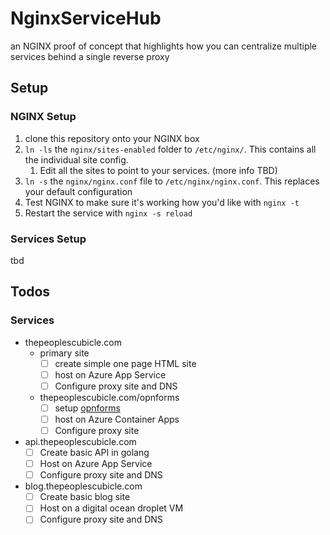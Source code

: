 # NginxServiceHub
an NGINX proof of concept that highlights how you can centralize multiple services behind a single reverse proxy

## Setup

### NGINX Setup

1. clone this repository onto your NGINX box
2. `ln -ls` the `nginx/sites-enabled` folder to `/etc/nginx/`. This contains all the individual site config.
    1. Edit all the sites to point to your services. (more info TBD)
3. `ln -s` the `nginx/nginx.conf` file to `/etc/nginx/nginx.conf`. This replaces your default configuration
4. Test NGINX to make sure it's working how you'd like with `nginx -t`
5. Restart the service with `nginx -s reload`

### Services Setup

tbd

## Todos

### Services 
- thepeoplescubicle.com
    - primary site 
        - [ ] create simple one page HTML site 
        - [ ] host on Azure App Service 
        - [ ] Configure proxy site and DNS
    - thepeoplescubicle.com/opnforms
        - [ ] setup [opnforms](https://github.com/JhumanJ/OpnForm?tab=readme-ov-file)
        - [ ] host on Azure Container Apps
        - [ ] Configure proxy site
- api.thepeoplescubicle.com
    - [ ] Create basic API in golang
    - [ ] Host on Azure App Service
    - [ ] Configure proxy site and DNS
- blog.thepeoplescubicle.com
    - [ ] Create basic blog site 
    - [ ] Host on a digital ocean droplet VM
    - [ ] Configure proxy site and DNS